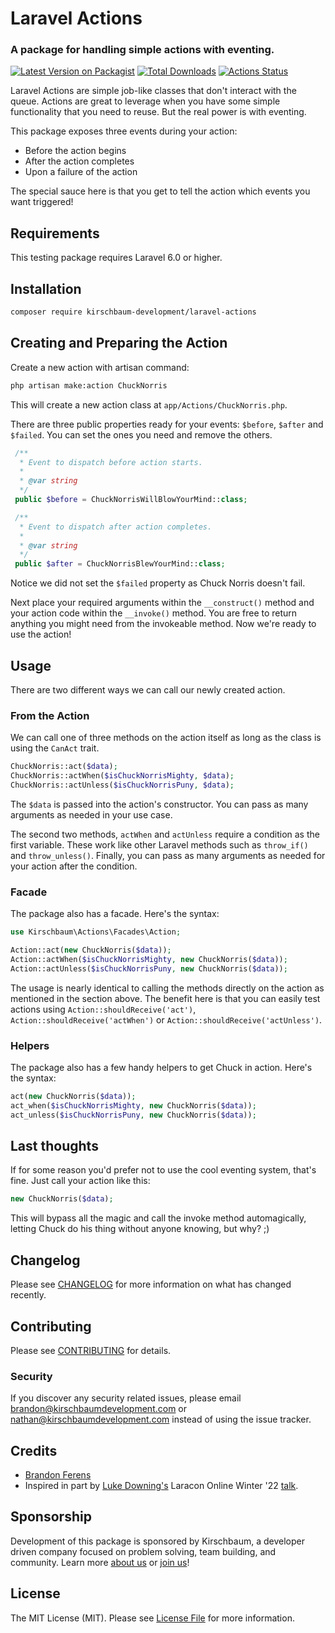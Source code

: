 [//]: # (![Mail Intercept banner]&#40;screenshots/banner.jpg&#41;)

# Laravel Actions
### A package for handling simple actions with eventing.

[![Latest Version on Packagist](https://img.shields.io/packagist/v/kirschbaum-development/laravel-actions.svg)](https://packagist.org/packages/kirschbaum-development/laravel-actions)
[![Total Downloads](https://img.shields.io/packagist/dt/kirschbaum-development/laravel-actions.svg)](https://packagist.org/packages/kirschbaum-development/laravel-actions)
[![Actions Status](https://github.com/kirschbaum-development/laravel-actions/workflows/CI/badge.svg)](https://github.com/kirschbaum-development/laravel-actions/actions)

Laravel Actions are simple job-like classes that don't interact with the queue. Actions are great to leverage when you have some simple functionality that you need to reuse. But the real power is with eventing.

This package exposes three events during your action:
- Before the action begins
- After the action completes
- Upon a failure of the action

The special sauce here is that you get to tell the action which events you want triggered!

## Requirements

This testing package requires Laravel 6.0 or higher.

## Installation

```bash
composer require kirschbaum-development/laravel-actions
```

## Creating and Preparing the Action

Create a new action with artisan command:

```bash
php artisan make:action ChuckNorris
```

This will create a new action class at `app/Actions/ChuckNorris.php`.

There are three public properties ready for your events: `$before`, `$after` and `$failed`. You can set the ones you need and remove the others.

```php
 /**
  * Event to dispatch before action starts.
  *
  * @var string
  */
 public $before = ChuckNorrisWillBlowYourMind::class;

 /**
  * Event to dispatch after action completes.
  *
  * @var string
  */
 public $after = ChuckNorrisBlewYourMind::class;
```

Notice we did not set the `$failed` property as Chuck Norris doesn't fail.

Next place your required arguments within the `__construct()` method and your action code within the `__invoke()` method. You are free to return anything you might need from the invokeable method. Now we're ready to use the action!

## Usage

There are two different ways we can call our newly created action.

### From the Action

We can call one of three methods on the action itself as long as the class is using the `CanAct` trait.

```php
ChuckNorris::act($data);
ChuckNorris::actWhen($isChuckNorrisMighty, $data);
ChuckNorris::actUnless($isChuckNorrisPuny, $data);
```

The `$data` is passed into the action's constructor. You can pass as many arguments as needed in your use case.

The second two methods, `actWhen` and `actUnless` require a condition as the first variable. These work like other Laravel methods such as `throw_if()` and `throw_unless()`. Finally, you can pass as many arguments as needed for your action after the condition.

### Facade

The package also has a facade. Here's the syntax:

```php
use Kirschbaum\Actions\Facades\Action;

Action::act(new ChuckNorris($data));
Action::actWhen($isChuckNorrisMighty, new ChuckNorris($data));
Action::actUnless($isChuckNorrisPuny, new ChuckNorris($data));
```

The usage is nearly identical to calling the methods directly on the action as mentioned in the section above. The benefit here is that you can easily test actions using `Action::shouldReceive('act')`, `Action::shouldReceive('actWhen')` or `Action::shouldReceive('actUnless')`.

### Helpers

The package also has a few handy helpers to get Chuck in action. Here's the syntax:

```php
act(new ChuckNorris($data));
act_when($isChuckNorrisMighty, new ChuckNorris($data));
act_unless($isChuckNorrisPuny, new ChuckNorris($data));
```

## Last thoughts

If for some reason you'd prefer not to use the cool eventing system, that's fine. Just call your action like this:

```php
new ChuckNorris($data);
```

This will bypass all the magic and call the invoke method automagically, letting Chuck do his thing without anyone knowing, but why? ;)

## Changelog

Please see [CHANGELOG](CHANGELOG.md) for more information on what has changed recently.

## Contributing

Please see [CONTRIBUTING](CONTRIBUTING.md) for details.

### Security

If you discover any security related issues, please email brandon@kirschbaumdevelopment.com or nathan@kirschbaumdevelopment.com instead of using the issue tracker.

## Credits

- [Brandon Ferens](https://github.com/brandonferens)
- Inspired in part by [Luke Downing's](https://github.com/lukeraymonddowning) Laracon Online Winter '22 [talk](https://www.youtube.com/watch?v=0Rq-yHAwYjQ&t=1678s). 

## Sponsorship

Development of this package is sponsored by Kirschbaum, a developer driven company focused on problem solving, team building, and community. Learn more [about us](https://kirschbaumdevelopment.com) or [join us](https://careers.kirschbaumdevelopment.com)!

## License

The MIT License (MIT). Please see [License File](LICENSE.md) for more information.
